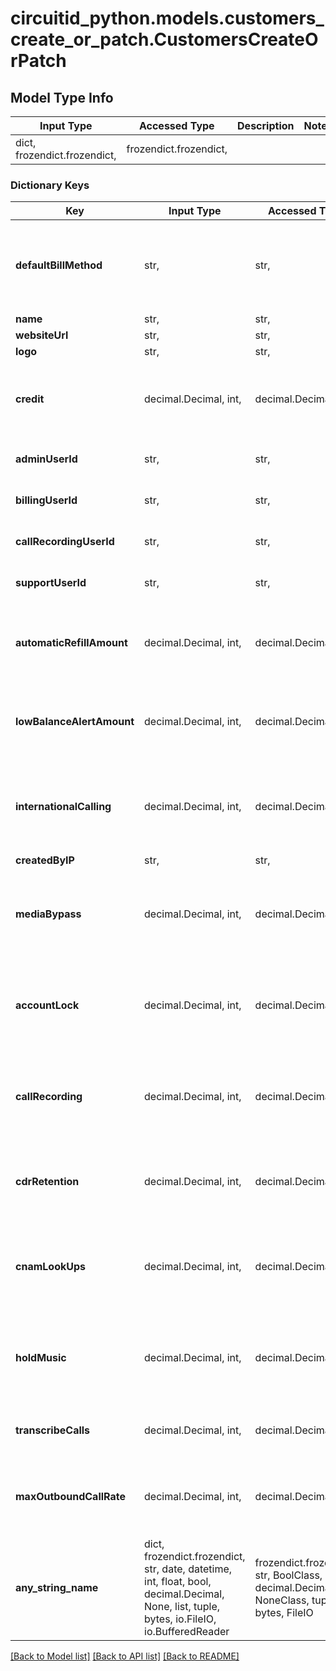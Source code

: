 # circuitid_python.models.customers_create_or_patch.CustomersCreateOrPatch

## Model Type Info
Input Type | Accessed Type | Description | Notes
------------ | ------------- | ------------- | -------------
dict, frozendict.frozendict,  | frozendict.frozendict,  |  | 

### Dictionary Keys
Key | Input Type | Accessed Type | Description | Notes
------------ | ------------- | ------------- | ------------- | -------------
**defaultBillMethod** | str,  | str,  |  | must be one of ["credit", "paymentmethod", ] if omitted the server will use the default value of "credit"
**name** | str,  | str,  |  | 
**websiteUrl** | str,  | str,  |  | [optional] 
**logo** | str,  | str,  |  | [optional] 
**credit** | decimal.Decimal, int,  | decimal.Decimal,  |  | [optional] if omitted the server will use the default value of 0value must be a 32 bit integer
**adminUserId** | str,  | str,  | ObjectId (unique 12 bytes ID) | [optional] 
**billingUserId** | str,  | str,  | ObjectId (unique 12 bytes ID) | [optional] 
**callRecordingUserId** | str,  | str,  | ObjectId (unique 12 bytes ID) | [optional] 
**supportUserId** | str,  | str,  | ObjectId (unique 12 bytes ID) | [optional] 
**automaticRefillAmount** | decimal.Decimal, int,  | decimal.Decimal,  |  | [optional] if omitted the server will use the default value of 0value must be a 32 bit integer
**lowBalanceAlertAmount** | decimal.Decimal, int,  | decimal.Decimal,  |  | [optional] if omitted the server will use the default value of 0value must be a 32 bit integer
**internationalCalling** | decimal.Decimal, int,  | decimal.Decimal,  |  | [optional] must be one of [1, 0, ] if omitted the server will use the default value of 0value must be a 32 bit integer
**createdByIP** | str,  | str,  |  | [optional] 
**mediaBypass** | decimal.Decimal, int,  | decimal.Decimal,  |  | [optional] must be one of [1, 0, ] if omitted the server will use the default value of 0value must be a 32 bit integer
**accountLock** | decimal.Decimal, int,  | decimal.Decimal,  |  | [optional] must be one of [1, 0, ] if omitted the server will use the default value of 1value must be a 32 bit integer
**callRecording** | decimal.Decimal, int,  | decimal.Decimal,  |  | [optional] must be one of [1, 0, ] if omitted the server will use the default value of 0value must be a 32 bit integer
**cdrRetention** | decimal.Decimal, int,  | decimal.Decimal,  |  | [optional] if omitted the server will use the default value of 12value must be a 32 bit integer
**cnamLookUps** | decimal.Decimal, int,  | decimal.Decimal,  |  | [optional] must be one of [1, 0, ] if omitted the server will use the default value of 0value must be a 32 bit integer
**holdMusic** | decimal.Decimal, int,  | decimal.Decimal,  |  | [optional] must be one of [1, 0, ] if omitted the server will use the default value of 0value must be a 32 bit integer
**transcribeCalls** | decimal.Decimal, int,  | decimal.Decimal,  |  | [optional] must be one of [1, 0, ] value must be a 32 bit integer
**maxOutboundCallRate** | decimal.Decimal, int,  | decimal.Decimal,  |  | [optional] if omitted the server will use the default value of 1value must be a 32 bit integer
**any_string_name** | dict, frozendict.frozendict, str, date, datetime, int, float, bool, decimal.Decimal, None, list, tuple, bytes, io.FileIO, io.BufferedReader | frozendict.frozendict, str, BoolClass, decimal.Decimal, NoneClass, tuple, bytes, FileIO | any string name can be used but the value must be the correct type | [optional]

[[Back to Model list]](../../README.md#documentation-for-models) [[Back to API list]](../../README.md#documentation-for-api-endpoints) [[Back to README]](../../README.md)

